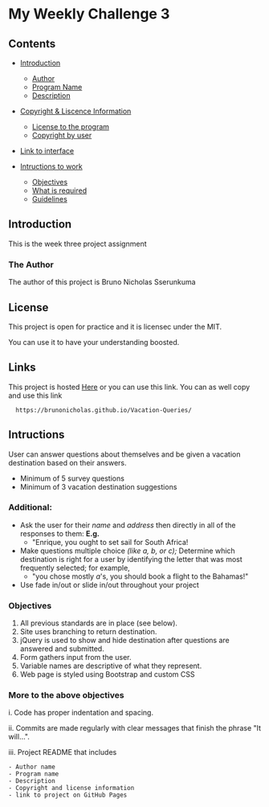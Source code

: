 # My Weekly Challenge 3

## Contents

  - [Introduction](#introduction)
    - [Author](#author)
    - [Program Name](#program-name)
    - [Description](#description)

  - [Copyright & Liscence Information](#license)
    - [License to the program](#license)
    - [Copyright by user](#copyright)


  - [Link to interface](#links)

  - [Intructions to work](#instructions)
    - [Objectives](#objectives)
    - [What is required](#required)
    - [Guidelines](#guidelines)



## Introduction

  This is the week three project assignment

### The Author

  The author of this project is Bruno Nicholas Sserunkuma

## License

  This project  is open for practice and it is licensec under the MIT.

  You can use it to have your understanding boosted.


## Links

  This project is hosted [Here](https://brunonicholas.github.io/Vacation-Queries/) or you can use this link.
  You can as well copy and use this link

  ```
    https://brunonicholas.github.io/Vacation-Queries/
  ```




## Intructions

User can answer questions about themselves and be given a vacation destination based on their answers.

  - Minimum of 5 survey questions
  - Minimum of 3 vacation destination suggestions

### Additional: 
  - Ask the user for their *name* and *address* then directly in all of the responses to them: **E.g.**
    - "Enrique, you ought to set sail for South Africa!
  - Make questions multiple choice *(like a, b, or c);* Determine which destination is right for a user by identifying the letter that was most frequently selected; for example, 
    - "you chose mostly *a*'s, you should book a flight to the Bahamas!"
  - Use fade in/out or slide in/out throughout your project


### Objectives

  1. All previous standards are in place (see below).
  2. Site uses branching to return destination.
  3. jQuery is used to show and hide destination after questions are answered and submitted.
  4. Form gathers input from the user.
  5. Variable names are descriptive of what they represent.
  6. Web page is styled using Bootstrap and custom CSS


### More to the above objectives
  
  i. Code has proper indentation and spacing.
  
  ii. Commits are made regularly with clear messages that finish the phrase "It will…".
  
  iii. Project README that includes
  
    - Author name
    - Program name
    - Description
    - Copyright and license information
    - link to project on GitHub Pages













